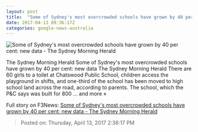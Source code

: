 ```yaml
---
layout: post
title:  "Some of Sydney's most overcrowded schools have grown by 40 per cent: new data - The Sydney Morning Herald"
date: 2017-04-13 09:36:17Z
categories: google-news-australia
---
```


![Some of Sydney's most overcrowded schools have grown by 40 per cent: new data - The Sydney Morning Herald](http://www.smh.com.au/content/dam/images/g/v/k/5/j/n/image.related.socialLead.620x349.gvk49n.png/1492076248267.jpg)

The Sydney Morning Herald Some of Sydney's most overcrowded schools have grown by 40 per cent: new data The Sydney Morning Herald There are 60 girls to a toilet at Chatswood Public School, children access the playground in shifts, and one-third of the school has been moved to high school land across the road, according to parents. The school, which the P&C says was built for 800 ... and more »


Full story on F3News: [Some of Sydney's most overcrowded schools have grown by 40 per cent: new data - The Sydney Morning Herald](http://www.f3nws.com/n/qsyhYB)

> Posted on: Thursday, April 13, 2017 2:36:17 PM
